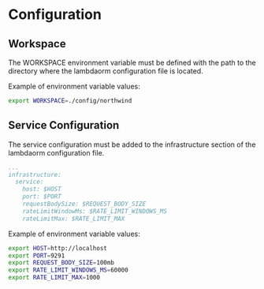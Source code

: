 # Configuration

## Workspace

The WORKSPACE environment variable must be defined with the path to the directory where the lambdaorm configuration file is located.

Example of environment variable values:

```sh
export WORKSPACE=./config/northwind
```

## Service Configuration

The service configuration must be added to the infrastructure section of the lambdaorm configuration file.

```yml
...
infrastructure:
  service:
    host: $HOST
    port: $PORT
    requestBodySize: $REQUEST_BODY_SIZE
    rateLimitWindowMs: $RATE_LIMIT_WINDOWS_MS
    rateLimitMax: $RATE_LIMIT_MAX
```

Example of environment variable values:

```sh
export HOST=http://localhost
export PORT=9291
export REQUEST_BODY_SIZE=100mb
export RATE_LIMIT_WINDOWS_MS=60000
export RATE_LIMIT_MAX=1000
```
